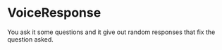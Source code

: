 # VoiceResponse
You ask it some questions and it give out random responses that fix the question asked.
